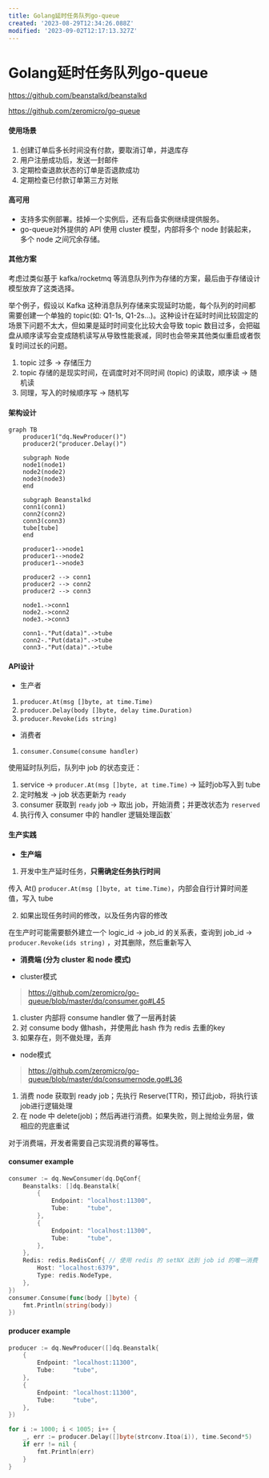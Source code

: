 ```yaml
---
title: Golang延时任务队列go-queue
created: '2023-08-29T12:34:26.088Z'
modified: '2023-09-02T12:17:13.327Z'
---
```


# Golang延时任务队列go-queue

https://github.com/beanstalkd/beanstalkd

https://github.com/zeromicro/go-queue

#### 使用场景

1. 创建订单后多长时间没有付款，要取消订单，并退库存
2. 用户注册成功后，发送一封邮件
3. 定期检查退款状态的订单是否退款成功
4. 定期检查已付款订单第三方对账

#### 高可用
- 支持多实例部署。挂掉一个实例后，还有后备实例继续提供服务。
- go-queue对外提供的 API 使用 cluster 模型，内部将多个 node 封装起来，多个 node 之间冗余存储。

#### 其他方案
考虑过类似基于 kafka/rocketmq 等消息队列作为存储的方案，最后由于存储设计模型放弃了这类选择。

举个例子，假设以 Kafka 这种消息队列存储来实现延时功能，每个队列的时间都需要创建一个单独的 topic(如: Q1-1s, Q1-2s…)。这种设计在延时时间比较固定的场景下问题不太大，但如果是延时时间变化比较大会导致 topic 数目过多，会把磁盘从顺序读写会变成随机读写从导致性能衰减，同时也会带来其他类似重启或者恢复时间过长的问题。

1. topic 过多 → 存储压力
2. topic 存储的是现实时间，在调度时对不同时间 (topic) 的读取，顺序读 → 随机读
3. 同理，写入的时候顺序写 → 随机写

#### 架构设计
```mermaid
graph TB
    producer1("dq.NewProducer()")
    producer2("producer.Delay()")

    subgraph Node
    node1(node1)
    node2(node2)
    node3(node3)
    end

    subgraph Beanstalkd
    conn1(conn1)
    conn2(conn2)
    conn3(conn3)
    tube[tube]
    end

    producer1-->node1
    producer1-->node2
    producer1-->node3
    
    producer2 --> conn1
    producer2 --> conn2
    producer2 --> conn3

    node1.->conn1
    node2.->conn2
    node3.->conn3

    conn1-."Put(data)".->tube
    conn2-."Put(data)".->tube
    conn3-."Put(data)".->tube
```

#### API设计
- 生产者
1. `producer.At(msg []byte, at time.Time)`
2. `producer.Delay(body []byte, delay time.Duration)`
3. `producer.Revoke(ids string)`

- 消费者
1. `consumer.Consume(consume handler)`

使用延时队列后，队列中 job 的状态变迁：

1. service → `producer.At(msg []byte, at time.Time)` → 延时job写入到 tube 
2. 定时触发 → job 状态更新为 `ready`
3. consumer 获取到 `ready` job → 取出 job，开始消费；并更改状态为 `reserved`
4. 执行传入 consumer 中的 handler 逻辑处理函数`

#### 生产实践
- **生产端**
1. 开发中生产延时任务，**只需确定任务执行时间**

传入 At() `producer.At(msg []byte, at time.Time)`，内部会自行计算时间差值，写入 tube

2. 如果出现任务时间的修改，以及任务内容的修改

在生产时可能需要额外建立一个 logic_id → job_id 的关系表，查询到 job_id → `producer.Revoke(ids string)` ，对其删除，然后重新写入

- **消费端 (分为 cluster 和 node 模式)**

- cluster模式
> https://github.com/zeromicro/go-queue/blob/master/dq/consumer.go#L45

1. cluster 内部将 consume handler 做了一层再封装
2. 对 consume body 做hash，并使用此 hash 作为 redis 去重的key
3. 如果存在，则不做处理，丢弃

- node模式
> https://github.com/zeromicro/go-queue/blob/master/dq/consumernode.go#L36

1. 消费 node 获取到 ready job；先执行 Reserve(TTR)，预订此job，将执行该job进行逻辑处理
2. 在 node 中 delete(job)；然后再进行消费。如果失败，则上抛给业务层，做相应的兜底重试

对于消费端，开发者需要自己实现消费的幂等性。

#### consumer example
```go
consumer := dq.NewConsumer(dq.DqConf{
	Beanstalks: []dq.Beanstalk{
		{
			Endpoint: "localhost:11300",
			Tube:     "tube",
		},
		{
			Endpoint: "localhost:11300",
			Tube:     "tube",
		},
	},
	Redis: redis.RedisConf{ // 使用 redis 的 setNX 达到 job id 的唯一消费
		Host: "localhost:6379",
		Type: redis.NodeType,
	},
})
consumer.Consume(func(body []byte) {
	fmt.Println(string(body))
})
```
#### producer example

```go
producer := dq.NewProducer([]dq.Beanstalk{
	{
		Endpoint: "localhost:11300",
		Tube:     "tube",
	},
	{
		Endpoint: "localhost:11300",
		Tube:     "tube",
	},
})	

for i := 1000; i < 1005; i++ {
	_, err := producer.Delay([]byte(strconv.Itoa(i)), time.Second*5)
	if err != nil {
		fmt.Println(err)
	}
}
```
